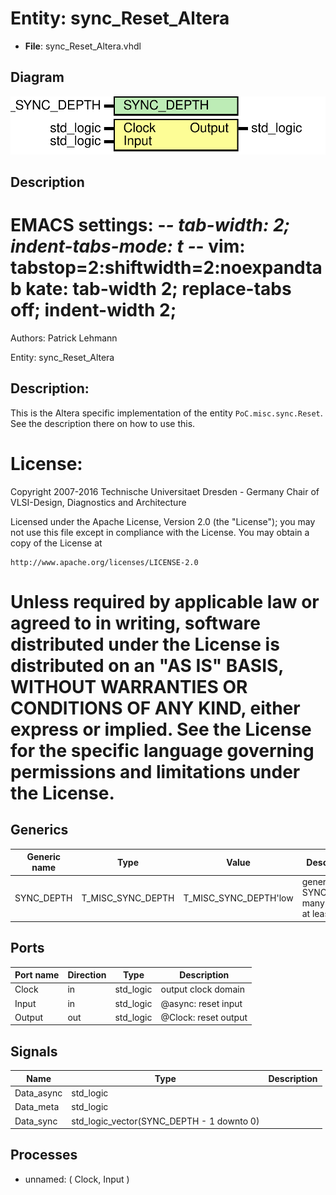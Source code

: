 # Entity: sync_Reset_Altera

- **File**: sync_Reset_Altera.vhdl
## Diagram

![Diagram](sync_Reset_Altera.svg "Diagram")
## Description

 EMACS settings: -*-  tab-width: 2; indent-tabs-mode: t -*-
 vim: tabstop=2:shiftwidth=2:noexpandtab
 kate: tab-width 2; replace-tabs off; indent-width 2;
 =============================================================================
 Authors:           Patrick Lehmann

 Entity:           sync_Reset_Altera

 Description:
 -------------------------------------
 This is the Altera specific implementation of the entity
 `PoC.misc.sync.Reset`. See the description there on how to use this.

 License:
 =============================================================================
 Copyright 2007-2016 Technische Universitaet Dresden - Germany
                     Chair of VLSI-Design, Diagnostics and Architecture

 Licensed under the Apache License, Version 2.0 (the "License");
 you may not use this file except in compliance with the License.
 You may obtain a copy of the License at

    http://www.apache.org/licenses/LICENSE-2.0

 Unless required by applicable law or agreed to in writing, software
 distributed under the License is distributed on an "AS IS" BASIS,
 WITHOUT WARRANTIES OR CONDITIONS OF ANY KIND, either express or implied.
 See the License for the specific language governing permissions and
 limitations under the License.
 =============================================================================
## Generics

| Generic name | Type              | Value                 | Description                                  |
| ------------ | ----------------- | --------------------- | -------------------------------------------- |
| SYNC_DEPTH   | T_MISC_SYNC_DEPTH | T_MISC_SYNC_DEPTH'low |  generate SYNC_DEPTH many stages, at least 2 |
## Ports

| Port name | Direction | Type      | Description                   |
| --------- | --------- | --------- | ----------------------------- |
| Clock     | in        | std_logic |  <Clock>  output clock domain |
| Input     | in        | std_logic |  @async:  reset input         |
| Output    | out       | std_logic |  @Clock:  reset output        |
## Signals

| Name       | Type                                      | Description |
| ---------- | ----------------------------------------- | ----------- |
| Data_async | std_logic                                 |             |
| Data_meta  | std_logic                                 |             |
| Data_sync  | std_logic_vector(SYNC_DEPTH - 1 downto 0) |             |
## Processes
- unnamed: ( Clock, Input )
